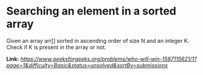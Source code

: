 # Searching an element in a sorted array
Given an array arr[] sorted in ascending order of size N and an integer K. Check if K is present in the array or not.

**Link:** _https://www.geeksforgeeks.org/problems/who-will-win-1587115621/1?page=1&difficulty=Basic&status=unsolved&sortBy=submissions_
